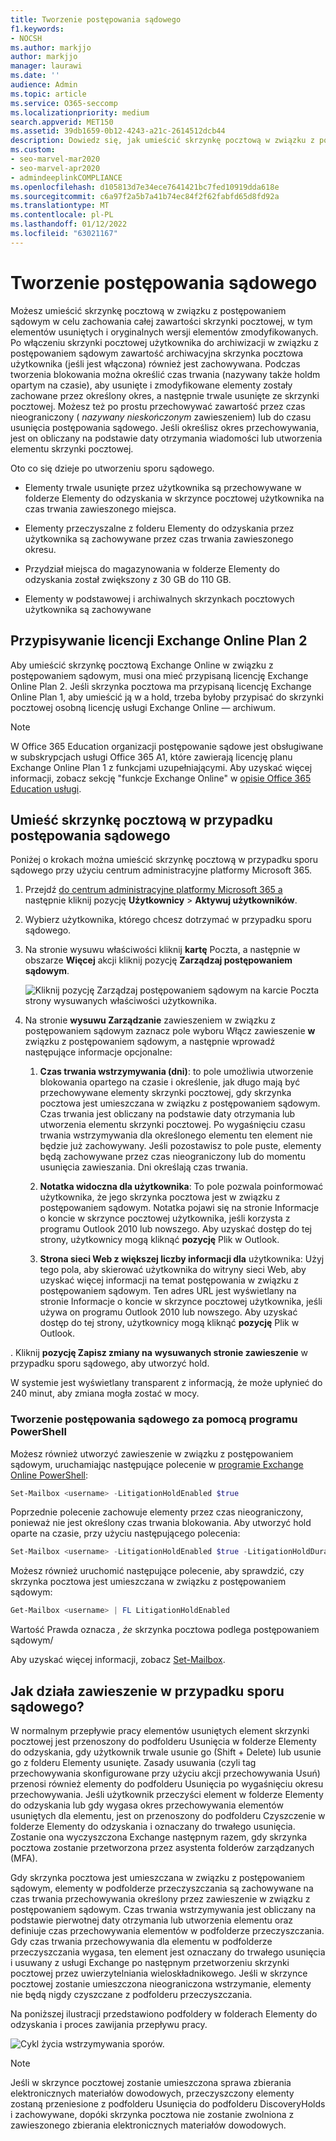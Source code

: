 ```yaml
---
title: Tworzenie postępowania sądowego
f1.keywords:
- NOCSH
ms.author: markjjo
author: markjjo
manager: laurawi
ms.date: ''
audience: Admin
ms.topic: article
ms.service: O365-seccomp
ms.localizationpriority: medium
search.appverid: MET150
ms.assetid: 39db1659-0b12-4243-a21c-2614512dcb44
description: Dowiedz się, jak umieścić skrzynkę pocztową w związku z postępowaniem sądowym z zachowaniem całej zawartości skrzynki pocztowej podczas śledztwa.
ms.custom:
- seo-marvel-mar2020
- seo-marvel-apr2020
- admindeeplinkCOMPLIANCE
ms.openlocfilehash: d105813d7e34ece7641421bc7fed10919dda618e
ms.sourcegitcommit: c6a97f2a5b7a41b74ec84f2f62fabfd65d8fd92a
ms.translationtype: MT
ms.contentlocale: pl-PL
ms.lasthandoff: 01/12/2022
ms.locfileid: "63021167"
---
```

# <a name="create-a-litigation-hold"></a>Tworzenie postępowania sądowego

Możesz umieścić skrzynkę pocztową w związku z postępowaniem sądowym w celu zachowania całej zawartości skrzynki pocztowej, w tym elementów usuniętych i oryginalnych wersji elementów zmodyfikowanych. Po włączeniu skrzynki pocztowej użytkownika do archiwizacji w związku z postępowaniem sądowym zawartość archiwacyjna skrzynka pocztowa użytkownika (jeśli jest włączona) również jest zachowywana. Podczas tworzenia blokowania można określić czas trwania (nazywany także holdm opartym na czasie), aby usunięte i zmodyfikowane elementy zostały zachowane przez określony okres, a następnie trwale usunięte ze skrzynki pocztowej. Możesz też po prostu przechowywać zawartość przez czas nieograniczony ( *nazywany nieskończonym* zawieszeniem) lub do czasu usunięcia postępowania sądowego. Jeśli określisz okres przechowywania, jest on obliczany na podstawie daty otrzymania wiadomości lub utworzenia elementu skrzynki pocztowej. 
  
Oto co się dzieje po utworzeniu sporu sądowego.
  
- Elementy trwale usunięte przez użytkownika są przechowywane w folderze Elementy do odzyskania w skrzynce pocztowej użytkownika na czas trwania zawieszonego miejsca.

- Elementy przeczyszalne z folderu Elementy do odzyskania przez użytkownika są zachowywane przez czas trwania zawieszonego okresu.

- Przydział miejsca do magazynowania w folderze Elementy do odzyskania został zwiększony z 30 GB do 110 GB.

- Elementy w podstawowej i archiwalnych skrzynkach pocztowych użytkownika są zachowywane

## <a name="assign-an-exchange-online-plan-2-license"></a>Przypisywanie licencji Exchange Online Plan 2

Aby umieścić skrzynkę pocztową Exchange Online w związku z postępowaniem sądowym, musi ona mieć przypisaną licencję Exchange Online Plan 2. Jeśli skrzynka pocztowa ma przypisaną licencję Exchange Online Plan 1, aby umieścić ją w a hold, trzeba byłoby przypisać do skrzynki pocztowej osobną licencję usługi Exchange Online — archiwum.

> [!NOTE]
> W Office 365 Education organizacji postępowanie sądowe jest obsługiwane w subskrypcjach usługi Office 365 A1, które zawierają licencję planu Exchange Online Plan 1 z funkcjami uzupełniającymi. Aby uzyskać więcej informacji, zobacz sekcję "funkcje Exchange Online" w [opisie Office 365 Education usługi](/office365/servicedescriptions/office-365-platform-service-description/office-365-education#exchange-online-features).

## <a name="place-a-mailbox-on-litigation-hold"></a>Umieść skrzynkę pocztową w przypadku postępowania sądowego

Poniżej o krokach można umieścić skrzynkę pocztową w przypadku sporu sądowego przy użyciu centrum administracyjne platformy Microsoft 365.

1. Przejdź <a href="https://go.microsoft.com/fwlink/p/?linkid=834822" target="_blank">do centrum administracyjne platformy Microsoft 365 a</a> następnie kliknij pozycję **Użytkownicy** >  **Aktywuj użytkowników**.

2. Wybierz użytkownika, którego chcesz dotrzymać w przypadku sporu sądowego.

3. Na stronie wysuwu właściwości kliknij **kartę** Poczta, a następnie w obszarze **Więcej** akcji kliknij pozycję **Zarządzaj postępowaniem sądowym**.

   ![Kliknij pozycję Zarządzaj postępowaniem sądowym na karcie Poczta strony wysuwanych właściwości użytkownika.](../media/M365AdminCenterLitHold1.png)

4. Na stronie **wysuwu Zarządzanie** zawieszeniem w związku z postępowaniem sądowym zaznacz pole wyboru Włącz zawieszenie **w** związku z postępowaniem sądowym, a następnie wprowadź następujące informacje opcjonalne:

    1. **Czas trwania wstrzymywania (dni)**: to pole umożliwia utworzenie blokowania opartego na czasie i określenie, jak długo mają być przechowywane elementy skrzynki pocztowej, gdy skrzynka pocztowa jest umieszczana w związku z postępowaniem sądowym. Czas trwania jest obliczany na podstawie daty otrzymania lub utworzenia elementu skrzynki pocztowej. Po wygaśnięciu czasu trwania wstrzymywania dla określonego elementu ten element nie będzie już zachowywany. Jeśli pozostawisz to pole puste, elementy będą zachowywane przez czas nieograniczony lub do momentu usunięcia zawieszania. Dni określają czas trwania.

    2. **Notatka widoczna dla użytkownika**: To pole pozwala poinformować użytkownika, że jego skrzynka pocztowa jest w związku z postępowaniem sądowym. Notatka pojawi się na stronie Informacje o koncie w skrzynce pocztowej użytkownika, jeśli korzysta z programu Outlook 2010 lub nowszego. Aby uzyskać dostęp do tej strony, użytkownicy mogą kliknąć **pozycję** Plik w Outlook.

    3. **Strona sieci Web z większej liczby informacji dla** użytkownika: Użyj tego pola, aby skierować użytkownika do witryny sieci Web, aby uzyskać więcej informacji na temat postępowania w związku z postępowaniem sądowym. Ten adres URL jest wyświetlany na stronie Informacje o koncie w skrzynce pocztowej użytkownika, jeśli używa on programu Outlook 2010 lub nowszego. Aby uzyskać dostęp do tej strony, użytkownicy mogą kliknąć **pozycję** Plik w Outlook.

. Kliknij **pozycję Zapisz zmiany na** **wysuwanych stronie zawieszenie** w przypadku sporu sądowego, aby utworzyć hold.

   W systemie jest wyświetlany transparent z informacją, że może upłynieć do 240 minut, aby zmiana mogła zostać w mocy.

### <a name="create-a-litigation-hold-using-powershell"></a>Tworzenie postępowania sądowego za pomocą programu PowerShell

Możesz również utworzyć zawieszenie w związku z postępowaniem sądowym, uruchamiając następujące polecenie w [programie Exchange Online PowerShell](/powershell/exchange/connect-to-exchange-online-powershell):

```powershell
Set-Mailbox <username> -LitigationHoldEnabled $true
```

Poprzednie polecenie zachowuje elementy przez czas nieograniczony, ponieważ nie jest określony czas trwania blokowania. Aby utworzyć hold oparte na czasie, przy użyciu następującego polecenia:

```powershell
Set-Mailbox <username> -LitigationHoldEnabled $true -LitigationHoldDuration <number of days>
```

Możesz również uruchomić następujące polecenie, aby sprawdzić, czy skrzynka pocztowa jest umieszczana w związku z postępowaniem sądowym:

```powershell
Get-Mailbox <username> | FL LitigationHoldEnabled
```

Wartość Prawda oznacza *, że* skrzynka pocztowa podlega postępowaniem sądowym/

Aby uzyskać więcej informacji, zobacz [Set-Mailbox](/powershell/module/exchange/set-mailbox).

## <a name="how-does-litigation-hold-work"></a>Jak działa zawieszenie w przypadku sporu sądowego?

W normalnym przepływie pracy elementów usuniętych element skrzynki pocztowej jest przenoszony do podfolderu Usunięcia w folderze Elementy do odzyskania, gdy użytkownik trwale usunie go (Shift + Delete) lub usunie go z folderu Elementy usunięte. Zasady usuwania (czyli tag przechowywania skonfigurowane przy użyciu akcji przechowywania Usuń) przenosi również elementy do podfolderu Usunięcia po wygaśnięciu okresu przechowywania. Jeśli użytkownik przeczyści element w folderze Elementy do odzyskania lub gdy wygasa okres przechowywania elementów usuniętych dla elementu, jest on przenoszony do podfolderu Czyszczenie w folderze Elementy do odzyskania i oznaczany do trwałego usunięcia. Zostanie ona wyczyszczona Exchange następnym razem, gdy skrzynka pocztowa zostanie przetworzona przez asystenta folderów zarządzanych (MFA).

Gdy skrzynka pocztowa jest umieszczana w związku z postępowaniem sądowym, elementy w podfolderze przeczyszczania są zachowywane na czas trwania przechowywania określony przez zawieszenie w związku z postępowaniem sądowym. Czas trwania wstrzymywania jest obliczany na podstawie pierwotnej daty otrzymania lub utworzenia elementu oraz definiuje czas przechowywania elementów w podfolderze przeczyszczania. Gdy czas trwania przechowywania dla elementu w podfolderze przeczyszczania wygasa, ten element jest oznaczany do trwałego usunięcia i usuwany z usługi Exchange po następnym przetworzeniu skrzynki pocztowej przez uwierzytelniania wieloskładnikowego. Jeśli w skrzynce pocztowej zostanie umieszczona nieograniczona wstrzymanie, elementy nie będą nigdy czyszczane z podfolderu przeczyszczania.

Na poniższej ilustracji przedstawiono podfoldery w folderach Elementy do odzyskania i proces zawijania przepływu pracy.

![Cykl życia wstrzymywania sporów.](../media/LitigationHoldLifeCycle.png)

> [!NOTE]
> Jeśli w skrzynce pocztowej zostanie umieszczona sprawa zbierania elektronicznych materiałów dowodowych, przeczyszczony elementy zostaną przeniesione z podfolderu Usunięcia do podfolderu DiscoveryHolds i zachowywane, dopóki skrzynka pocztowa nie zostanie zwolniona z zawieszonego zbierania elektronicznych materiałów dowodowych.
